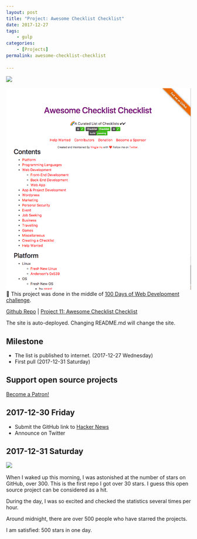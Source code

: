 ```yaml
---
layout: post
title: "Project: Awesome Checklist Checklist"
date: 2017-12-27
tags: 
	- gulp
categories: 
	- [Projects]
permalink: awesome-checklist-checklist

---
```


<a href="http://mustwatch.yingjiehu.com"><img src="https://img.shields.io/badge/Awesome-Checklist-ff69b4.svg" style="border:0px;"></a>

<!-- more -->
![](/img/project-Awesome-Checklist-Checklist.png)
This project was done in the middle of [100 Days of Web Develpoment challenge](/100-Days-Of-Web-Development-Round-1/).

[Github Repo](https://github.com/huyingjie/Checklist-Checklist) | [Project 11: Awesome Checklist Checklist](http://checklist.yingjiehu.com/)

The site is auto-deployed. Changing README.md will change the site.

## Milestone

* The list is published to internet. (2017-12-27 Wednesday)
* First pull (2017-12-31 Saturday)

## Support open source projects

<a href="https://www.patreon.com/bePatron?u=9003086" data-patreon-widget-type="become-patron-button">Become a Patron!</a><script async src="https://c6.patreon.com/becomePatronButton.bundle.js"></script>

## 2017-12-30 Friday

* Submit the GitHub link to [Hacker News](https://news.ycombinator.com/)
* Announce on Twitter

## 2017-12-31 Saturday

![](2017-12-31-over-500-stars.png)

When I waked up this morning, I was astonished at the number of stars on GitHub, over 300. This is the first repo I got over 30 stars. I guess this open source project can be considered as a hit.

During the day, I was so excited and checked the statistics several times per hour. 

Around midnight, there are over 500 people who have starred the projects. 

I am satisfied: 500 stars in one day.




